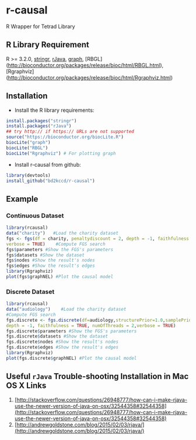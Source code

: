 # r-causal
R Wrapper for Tetrad Library

## R Library Requirement
R >= 3.2.0, 
[stringr](https://cran.r-project.org/web/packages/stringr/),
[rJava](https://cran.r-project.org/web/packages/rJava/index.html), 
[graph](http://bioconductor.org/packages/release/bioc/html/graph.html), 
[RBGL] (http://bioconductor.org/packages/release/bioc/html/RBGL.html), 
[Rgraphviz] (http://bioconductor.org/packages/release/bioc/html/Rgraphviz.html)

## Installation

- Install the R library requirements:
```R
install.packages("stringr")
install.packages("rJava")
## try http:// if https:// URLs are not supported
source("https://bioconductor.org/biocLite.R") 
biocLite("graph")
biocLite("RBGL")
biocLite("Rgraphviz") # For plotting graph
```
- Install r-causal from github:

```R
library(devtools)
install_github("bd2kccd/r-causal")
```

## Example
### Continuous Dataset
```R
library(rcausal)
data("charity")   #Load the charity dataset
fgs <- fgs(df = charity, penaltydiscount = 2, depth = -1, faithfulness = TRUE, numOfThreads = 2,
verbose = TRUE)    #Compute FGS search
fgs$parameters #Show the FGS's parameters
fgs$datasets #Show the dataset
fgs$nodes #Show the result's nodes
fgs$edges #Show the result's edges
library(Rgraphviz)
plot(fgs$graphNEL) #Plot the causal model
```
### Discrete Dataset
```R
library(rcausal)
data("audiology")    #Load the charity dataset
#Compute FGS search
fgs.discrete <- fgs.discrete(df=audiology,structurePrior=1.0,samplePrior=1.0, 
depth = -1, faithfulness = TRUE, numOfThreads = 2,verbose = TRUE)
fgs.discrete$parameters #Show the FGS's parameters
fgs.discrete$datasets #Show the dataset
fgs.discrete$nodes #Show the result's nodes
fgs.discrete$edges #Show the result's edges
library(Rgraphviz)
plot(fgs.discrete$graphNEL) #Plot the causal model
```

## Useful `rJava` Trouble-shooting Installation in Mac OS X Links

1. [http://stackoverflow.com/questions/26948777/how-can-i-make-rjava-use-the-newer-version-of-java-on-osx/32544358#32544358](http://stackoverflow.com/questions/26948777/how-can-i-make-rjava-use-the-newer-version-of-java-on-osx/32544358#32544358)
2. [http://andrewgoldstone.com/blog/2015/02/03/rjava/](http://andrewgoldstone.com/blog/2015/02/03/rjava/)
